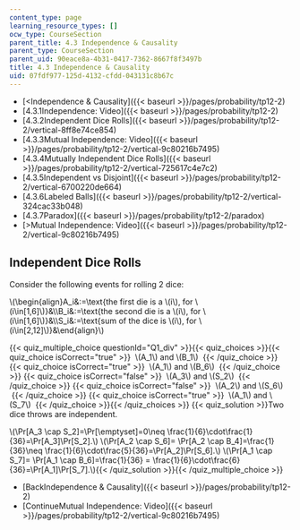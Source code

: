 ```yaml
---
content_type: page
learning_resource_types: []
ocw_type: CourseSection
parent_title: 4.3 Independence & Causality
parent_type: CourseSection
parent_uid: 90eace8a-4b31-0417-7362-8667f8f3497b
title: 4.3 Independence & Causality
uid: 07fdf977-125d-4132-cfdd-043131c8b67c
---
```


*   [\<Independence & Causality]({{< baseurl >}}/pages/probability/tp12-2)
*   [4.3.1Independence: Video]({{< baseurl >}}/pages/probability/tp12-2)
*   [4.3.2Independent Dice Rolls]({{< baseurl >}}/pages/probability/tp12-2/vertical-8ff8e74ce854)
*   [4.3.3Mutual Independence: Video]({{< baseurl >}}/pages/probability/tp12-2/vertical-9c80216b7495)
*   [4.3.4Mutually Independent Dice Rolls]({{< baseurl >}}/pages/probability/tp12-2/vertical-725617c4e7c2)
*   [4.3.5Independent vs Disjoint]({{< baseurl >}}/pages/probability/tp12-2/vertical-6700220de664)
*   [4.3.6Labeled Balls]({{< baseurl >}}/pages/probability/tp12-2/vertical-324cac33b048)
*   [4.3.7Paradox]({{< baseurl >}}/pages/probability/tp12-2/paradox)
*   [\>Mutual Independence: Video]({{< baseurl >}}/pages/probability/tp12-2/vertical-9c80216b7495)

Independent Dice Rolls
----------------------

  

Consider the following events for rolling 2 dice:

\\(\\begin{align}A\_i&:=\\text{the first die is a \\(i\\), for \\(i\\in\[1,6\]\\)}&\\\\B\_i&:=\\text{the second die is a \\(i\\), for \\(i\\in\[1,6\]\\)}&\\\\S\_i&:=\\text{sum of the dice is \\(i\\), for \\(i\\in\[2,12\]\\)}&\\end{align}\\)

{{< quiz_multiple_choice questionId="Q1_div" >}}{{< quiz_choices >}}{{< quiz_choice isCorrect="true" >}}&nbsp; \\(A\_1\\) and \\(B\_1\\) &nbsp;{{< /quiz_choice >}}
{{< quiz_choice isCorrect="true" >}}&nbsp; \\(A\_1\\) and \\(B\_6\\) &nbsp;{{< /quiz_choice >}}
{{< quiz_choice isCorrect="false" >}}&nbsp; \\(A\_3\\) and \\(S\_2\\) &nbsp;{{< /quiz_choice >}}
{{< quiz_choice isCorrect="false" >}}&nbsp; \\(A\_2\\) and \\(S\_6\\) &nbsp;{{< /quiz_choice >}}
{{< quiz_choice isCorrect="true" >}}&nbsp; \\(A\_1\\) and \\(S\_7\\) &nbsp;{{< /quiz_choice >}}{{< /quiz_choices >}}
{{< quiz_solution >}}Two dice throws are independent.

\\(\\Pr\[A\_3 \\cap S\_2\]=\\Pr\[\\emptyset\]=0\\neq \\frac{1}{6}\\cdot\\frac{1}{36}=\\Pr\[A\_3\]\\Pr\[S\_2\].\\) \\(\\Pr\[A\_2 \\cap S\_6\]= \\Pr\[A\_2 \\cap B\_4\]=\\frac{1}{36}\\neq \\frac{1}{6}\\cdot\\frac{5}{36}=\\Pr\[A\_2\]\\Pr\[S\_6\].\\) \\(\\Pr\[A\_1 \\cap S\_7\]= \\Pr\[A\_1 \\cap B\_6\]=\\frac{1}{36} = \\frac{1}{6}\\cdot\\frac{6}{36}=\\Pr\[A\_1\]\\Pr\[S\_7\].\\){{< /quiz_solution >}}{{< /quiz_multiple_choice >}}

*   [BackIndependence & Causality]({{< baseurl >}}/pages/probability/tp12-2)
*   [ContinueMutual Independence: Video]({{< baseurl >}}/pages/probability/tp12-2/vertical-9c80216b7495)